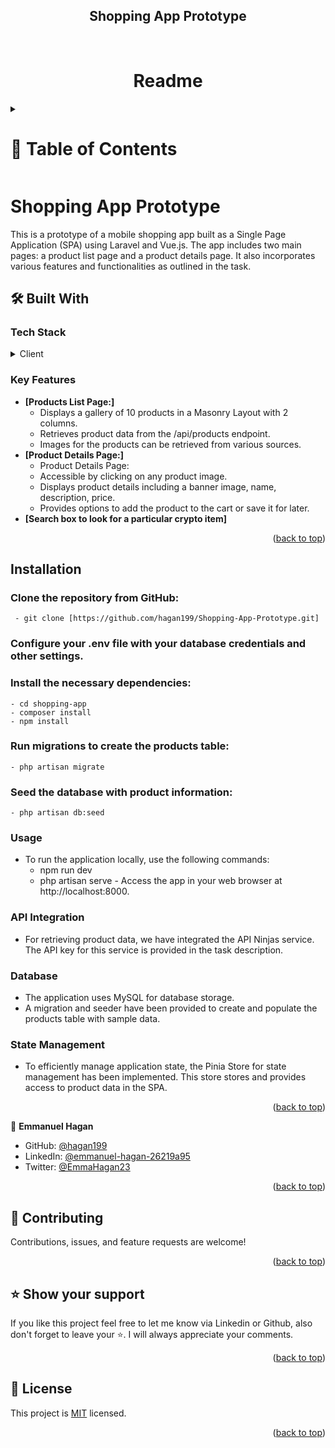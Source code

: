 <a name="readme-top"></a>

<div align="center">
  <h2><b>Shopping App Prototype</b></h2>
  <br>
   <h1><b>Readme</b></h1>

</div>

<!-- TABLE OF CONTENTS -->

<details>
  <summary>
    <h1>📗 Table of Contents</h1>
  </summary>
- Features
- Installation
        - Usage
        - API Integration
- Database
- State Management
- Screenshots
- Task Submission
</details>

# Shopping App Prototype<a name="about-project"></a>

This is a prototype of a mobile shopping app built as a Single Page Application (SPA) using Laravel and Vue.js. The app includes two main pages: a product list page and a product details page. It also incorporates various features and functionalities as outlined in the task.

## 🛠 Built With <a name="built-with"></a>

### Tech Stack <a name="tech-stack"></a>

<details>
    <summary>Client</summary>
    <ul>
        <li><a href="https://laravel.com/">Laravel</a></li>
        <li><a href="https://laravel.com/">JavaScript</a></li>
        <li>HTML</li>
        <li><a href="https://vuejs.org/">Vue.js</a></li>
        <li>CSS</li>
    </ul>
</details>

<!-- Features -->

### Key Features <a name="key-features"></a>

- **[Products List Page:]**
    - Displays a gallery of 10 products in a Masonry Layout with 2 columns.
    - Retrieves product data from the /api/products endpoint.
    - Images for the products can be retrieved from various sources.
- **[Product Details Page:]**
    - Product Details Page:
    - Accessible by clicking on any product image.
    - Displays product details including a banner image, name, description, price.
    - Provides options to add the product to the cart or save it for later.
- **[Search box to look for a particular crypto item]**

<p align="right">(<a href="#readme-top">back to top</a>)</p>

##  Installation<a name="Installation"></a>

### Clone the repository from GitHub:

     - git clone [https://github.com/hagan199/Shopping-App-Prototype.git]
     
### Configure your .env file with your database credentials and other settings.

###  Install the necessary dependencies:
    - cd shopping-app
    - composer install
    - npm install

### Run migrations to create the products table:
    - php artisan migrate

### Seed the database with product information:
    - php artisan db:seed

### Usage
   - To run the application locally, use the following commands:
      - npm run dev
      - php artisan serve
    - Access the app in your web browser at http://localhost:8000.

### API Integration
   - For retrieving product data, we have integrated the API Ninjas service. The API key for this service is provided in the task description.

### Database
   - The application uses MySQL for database storage.
   - A migration and seeder have been provided to create and populate the products table with sample data.

### State Management
   - To efficiently manage application state, the Pinia Store for state management has been implemented. This store stores and provides access to product data in the SPA.

<p align="right">(<a href="#readme-top">back to top</a>)</p>

<!-- AUTHORS -->

👤 **Emmanuel Hagan**

- GitHub: [@hagan199](https://github.com/hagan199)
- LinkedIn: [@emmanuel-hagan-26219a95](https://www.linkedin.com/in/emmanuel-hagan-26219a95/)
- Twitter: [@EmmaHagan23](https://twitter.com/EmmaHagan23)

<p align="right">(<a href="#readme-top">back to top</a>)</p>


<!-- CONTRIBUTING -->

## 🤝 Contributing <a name="contributing"></a>

Contributions, issues, and feature requests are welcome!

<p align="right">(<a href="#readme-top">back to top</a>)</p>

<!-- SUPPORT -->

## ⭐️ Show your support <a name="support"></a>

If you like this project feel free to let me know via Linkedin or Github, also don't forget to leave your ⭐️. I will always appreciate your comments.

<p align="right">(<a href="#readme-top">back to top</a>)</p>


<!-- LICENSE -->

## 📝 License <a name="license"></a>

This project is [MIT](./LICENSE) licensed.

<p align="right">(<a href="#readme-top">back to top</a>)</p>
